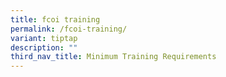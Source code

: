 ```yaml
---
title: fcoi training
permalink: /fcoi-training/
variant: tiptap
description: ""
third_nav_title: Minimum Training Requirements
---
```

